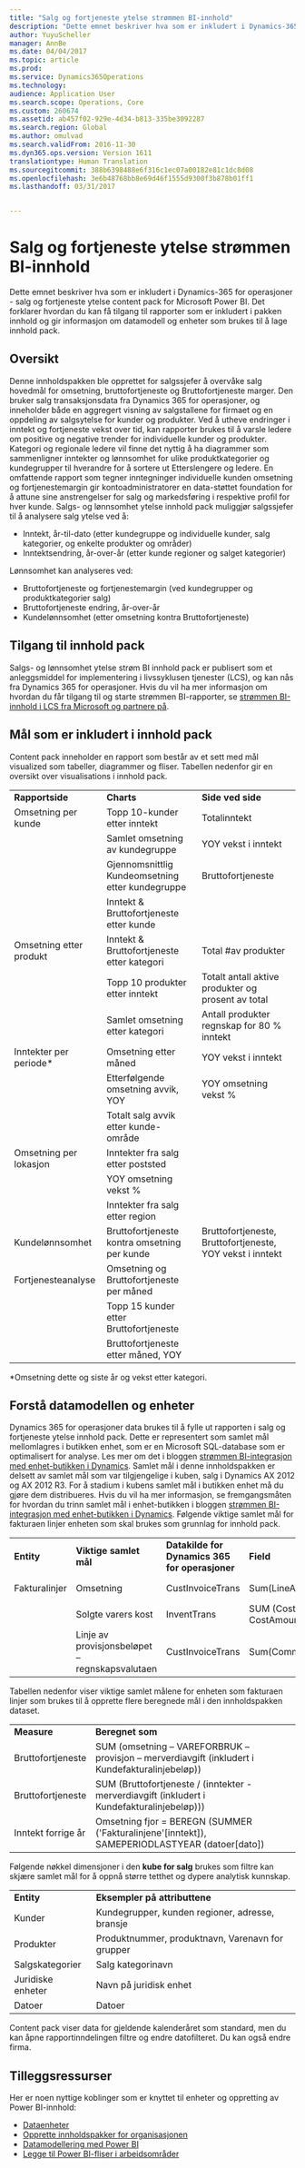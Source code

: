 ```yaml
---
title: "Salg og fortjeneste ytelse strømmen BI-innhold"
description: "Dette emnet beskriver hva som er inkludert i Dynamics-365 for operasjoner - salg og fortjeneste ytelse content pack for Microsoft Power BI. Det forklarer hvordan du kan få tilgang til rapporter som er inkludert i pakken innhold og gir informasjon om datamodell og enheter som brukes til å lage innhold pack."
author: YuyuScheller
manager: AnnBe
ms.date: 04/04/2017
ms.topic: article
ms.prod: 
ms.service: Dynamics365Operations
ms.technology: 
audience: Application User
ms.search.scope: Operations, Core
ms.custom: 260674
ms.assetid: ab457f02-929e-4d34-b813-335be3092287
ms.search.region: Global
ms.author: omulvad
ms.search.validFrom: 2016-11-30
ms.dyn365.ops.version: Version 1611
translationtype: Human Translation
ms.sourcegitcommit: 388b6398488e6f316c1ec07a00182e81c1dc8d08
ms.openlocfilehash: 3e6b48768bb8e69d46f1555d9300f3b878b01ff1
ms.lasthandoff: 03/31/2017


---
```


# <a name="sales-and-profitability-performance-power-bi-content"></a>Salg og fortjeneste ytelse strømmen BI-innhold

Dette emnet beskriver hva som er inkludert i Dynamics-365 for operasjoner - salg og fortjeneste ytelse content pack for Microsoft Power BI. Det forklarer hvordan du kan få tilgang til rapporter som er inkludert i pakken innhold og gir informasjon om datamodell og enheter som brukes til å lage innhold pack.

<a name="overview"></a>Oversikt
--------

Denne innholdspakken ble opprettet for salgssjefer å overvåke salg hovedmål for omsetning, bruttofortjeneste og Bruttofortjeneste marger. Den bruker salg transaksjonsdata fra Dynamics 365 for operasjoner, og inneholder både en aggregert visning av salgstallene for firmaet og en oppdeling av salgsytelse for kunder og produkter. Ved å utheve endringer i inntekt og fortjeneste vekst over tid, kan rapporter brukes til å varsle ledere om positive og negative trender for individuelle kunder og produkter. Kategori og regionale ledere vil finne det nyttig å ha diagrammer som sammenligner inntekter og lønnsomhet for ulike produktkategorier og kundegrupper til hverandre for å sortere ut Etterslengere og ledere. En omfattende rapport som tegner inntegninger individuelle kunden omsetning og fortjenestemargin gir kontoadministratorer en data-støttet foundation for å attune sine anstrengelser for salg og markedsføring i respektive profil for hver kunde. Salgs- og lønnsomhet ytelse innhold pack muliggjør salgssjefer til å analysere salg ytelse ved å:

-   Inntekt, år-til-dato (etter kundegruppe og individuelle kunder, salg kategorier, og enkelte produkter og områder)
-   Inntektsendring, år-over-år (etter kunde regioner og salget kategorier)

Lønnsomhet kan analyseres ved:

-   Bruttofortjeneste og fortjenestemargin (ved kundegrupper og produktkategorier salg)
-   Bruttofortjeneste endring, år-over-år
-   Kundelønnsomhet (etter omsetning kontra Bruttofortjeneste)

## <a name="accessing-the-content-pack"></a>Tilgang til innhold pack
Salgs- og lønnsomhet ytelse strøm BI innhold pack er publisert som et anleggsmiddel for implementering i livssyklusen tjenester (LCS), og kan nås fra Dynamics 365 for operasjoner. Hvis du vil ha mer informasjon om hvordan du får tilgang til og starte strømmen BI-rapporter, se [strømmen BI-innhold i LCS fra Microsoft og partnere på](power-bi-content-microsoft-partners.md).

## <a name="metrics-included-in-the-content-pack"></a>Mål som er inkludert i innhold pack
Content pack inneholder en rapport som består av et sett med mål visualized som tabeller, diagrammer og fliser. Tabellen nedenfor gir en oversikt over visualisations i innhold pack.

|                        |                                            |                                                         |
|------------------------|--------------------------------------------|---------------------------------------------------------|
| **Rapportside**        | **Charts**                                 | **Side ved side**                                               |
| Omsetning per kunde    | Topp 10-kunder etter inntekt                | Totalinntekt                                           |
|                        | Samlet omsetning av kundegruppe            | YOY vekst i inntekt                                      |
|                        | Gjennomsnittlig Kundeomsetning etter kundegruppe | Bruttofortjeneste                                            |
|                        | Inntekt & Bruttofortjeneste etter kunde   |                                                         |
| Omsetning etter produkt     | Inntekt & Bruttofortjeneste etter kategori   | Total \#av produkter                                    |
|                        | Topp 10 produkter etter inntekt                 | Totalt antall aktive produkter og prosent av total |
|                        | Samlet omsetning etter kategori            | Antall produkter regnskap for 80 % inntekt           |
| Inntekter per periode\*    | Omsetning etter måned                           | YOY vekst i inntekt                                      |
|                        | Etterfølgende omsetning avvik, YOY             | YOY omsetning vekst %                                    |
|                        | Totalt salg avvik etter kunde-område    |                                                         |
| Omsetning per lokasjon    | Inntekter fra salg etter poststed                      |                                                         |
|                        | YOY omsetning vekst %                       |                                                         |
|                        | Inntekter fra salg etter region                    |                                                         |
| Kundelønnsomhet | Bruttofortjeneste kontra omsetning per kunde   | Bruttofortjeneste, Bruttofortjeneste, YOY vekst i inntekt          |
| Fortjenesteanalyse | Omsetning og Bruttofortjeneste per måned          |                                                         |
|                        | Topp 15 kunder etter Bruttofortjeneste           |                                                         |
|                        | Bruttofortjeneste etter måned, YOY                 |                                                         |

\*Omsetning dette og siste år og vekst etter kategori.

## <a name="understanding-the-data-model-and-entities"></a>Forstå datamodellen og enheter
Dynamics 365 for operasjoner data brukes til å fylle ut rapporten i salg og fortjeneste ytelse innhold pack. Dette er representert som samlet mål mellomlagres i butikken enhet, som er en Microsoft SQL-database som er optimalisert for analyse. Les mer om det i bloggen [strømmen BI-integrasjon med enhet-butikken i Dynamics](https://blogs.msdn.microsoft.com/dynamicsaxbi/2016/06/09/power-bi-integration-with-entity-store-in-dynamics-ax-7-may-update/). Samlet mål i denne innholdspakken er delsett av samlet mål som var tilgjengelige i kuben, salg i Dynamics AX 2012 og AX 2012 R3. For å stadium i kubens samlet mål i butikken enhet må du gjøre dem distribueres. Hvis du vil ha mer informasjon, se fremgangsmåten for hvordan du trinn samlet mål i enhet-butikken i bloggen [strømmen BI-integrasjon med enhet-butikken i Dynamics](https://blogs.msdn.microsoft.com/dynamicsaxbi/2016/06/09/power-bi-integration-with-entity-store-in-dynamics-ax-7-may-update/). Følgende viktige samlet mål for fakturaen linjer enheten som skal brukes som grunnlag for innhold pack.

|               |                                              |                                                 |                                              |                                          |
|---------------|----------------------------------------------|-------------------------------------------------|----------------------------------------------|------------------------------------------|
| **Entity**    | **Viktige samlet mål**               | **Datakilde for Dynamics 365 for operasjoner** | **Field**                                    | **Description**                          |
| Fakturalinjer | Omsetning                                      | CustInvoiceTrans                                | Sum(LineAmountMST)                           | Beløp i regnskapsvaluta            |
|               | Solgte varers kost                           | InventTrans                                     | SUM (CostAmountPosted + CostAmountAdjustment) | Kostbeløp + justering                 |
|               | Linje av provisjonsbeløpet – regnskapsvalutaen | CustInvoiceTrans                                | Sum(CommissAmountMST)                        | Provisjonsbeløpet i regnskapsvalutaen |

Tabellen nedenfor viser viktige samlet målene for enheten som fakturaen linjer som brukes til å opprette flere beregnede mål i den innholdspakken dataset.

|                   |                                                                                                  |
|-------------------|--------------------------------------------------------------------------------------------------|
| **Measure**       | **Beregnet som**                                                                                |
| Bruttofortjeneste      | SUM (omsetning – VAREFORBRUK – provisjon – merverdiavgift (inkludert i Kundefakturalinjebeløp))          |
| Bruttofortjeneste      | SUM (Bruttofortjeneste / (inntekter - merverdiavgift (inkludert i Kundefakturalinjebeløp)))             |
| Inntekt forrige år | Omsetning fjor = BEREGN (SUMMER ('Fakturalinjene'\[inntekt\]), SAMEPERIODLASTYEAR (datoer\[dato\]) |

Følgende nøkkel dimensjoner i den **kube for salg** brukes som filtre kan skjære samlet mål for å oppnå større tetthet og dypere analytisk kunnskap.

|                  |                                                      |
|------------------|------------------------------------------------------|
| **Entity**       | **Eksempler på attributtene**                           |
| Kunder        | Kundegrupper, kunden regioner, adresse, bransje |
| Produkter         | Produktnummer, produktnavn, Varenavn for grupper       |
| Salgskategorier | Salg kategorinavn                                 |
| Juridiske enheter   | Navn på juridisk enhet                                   |
| Datoer            | Datoer                                                |

Content pack viser data for gjeldende kalenderåret som standard, men du kan åpne rapportinndelingen filtre og endre datofilteret. Du kan også endre firma.

## <a name="additional-resources"></a>Tilleggsressurser
Her er noen nyttige koblinger som er knyttet til enheter og oppretting av Power BI-innhold:

-   [Dataenheter](..\data-entities\data-entities.md)
-   [Opprette innholdspakker for organisasjonen](https://powerbi.microsoft.com/en-us/documentation/powerbi-service-organizational-content-packs-introduction/)
-   [Datamodellering med Power BI](https://powerbi.microsoft.com/en-us/guided-learning/powerbi-learning-2-1-intro-modeling-data)
-   [Legge til Power BI-fliser i arbeidsområder](configure-power-bi-integration.md)



